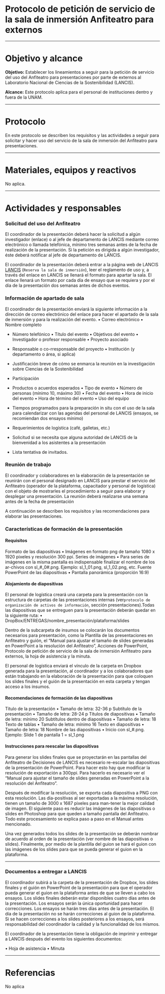 # Protocolo de petición de servicio de la sala de inmersión Anfiteatro para externos

* * *

# Objetivo y alcance

**Objetivo:** Establecer los lineamientos a seguir para la petición de servicio del uso del Anfiteatro para presentaciones por parte de externos al Laboratorio Nacional de Ciencias de la Sostenibilidad (LANCIS).

**Alcance:** Este protocolo aplica para el personal de instituciones dentro y fuera de la UNAM.

* * *

# Protocolo

En este protocolo se describen los requisitos y las actividades a seguir para solicitar y hacer uso del servicio de la sala de inmersión del Anfiteatro para presentaciones.



* * *
# Materiales, equipos y reactivos
No aplica.

* * *

# Actividades y responsables

### Solicitud del uso del Anfiteatro

El coordinador de la presentación deberá hacer la solicitud a algún investigador (enlace) o al jefe de departamento de LANCIS mediante correo electrónico o llamada telefónica, mínimo tres semanas antes de la fecha de realización de la presentación. Si la petición es dirigida a algún investigador, éste deberá notificar al jefe de departamento de LANCIS.

El coordinador de la presentación deberá entrar a la página web de LANCIS [LANCIS](http://lancis.ecologia.unam.mx/anfiteatro/) (`Reserva la sala de inmersión`), leer el reglamento de uso y, a través del enlace en LANCIS se llenará el formato para apartar la sala. El enlace llenará un formato por cada día de ensayo que se requiera y por el día de la presentación dos semanas antes de dichos eventos. 

### Información de apartado de sala

El coordinador de la presentación enviará la siguiente información a la dirección de correo electrónico del enlace para hacer el apartado de la sala de inmersión y para la realización del evento.
•	Correo electrónico
•	Nombre completo
* Número telefónico
•	Título del evento
•	Objetivos del evento
•	Investigador o profesor responsable
•	Proyecto asociado
* Responsable o co-rresponsable del proyecto
•	Institución (y departamento o área, si aplica)
* Justificación breve de cómo se enmarca la reunión en la investigación sobre Ciencias de la Sostenibilidad
* Participación
* Productos o acuerdos esperados
•	Tipo de evento
•	Número de personas (mínimo 10, máximo 30)
•	Fecha del evento
•	Hora de inicio del evento
•	Hora de término del evento
•	Uso del equipo

* Tiempos programados para la preparación in situ con el uso de la sala para calendarizar con las agendas del personal de LANCIS (ensayos, se recomiendan dos ensayos mínimo)
* Requerimientos de logística (café, galletas, etc.)
* Solicitud si se necesita que alguna autoridad de LANCIS de la bienvenidad a los asistentes a la presentación
* Lista tentativa de invitados.

### Reunión de trabajo

El coordinador y colaboradores en la elaboración de la presentación se reunirán con el personal designado en LANCIS para prestar el servicio del Anfiteatro (operador de la plataforma, capacitador y personal de logística) con el objeto de mostrarles el procedimiento a seguir para elaborar y desplegar una presentación. La reunión deberá realizarse una semana antes de la fecha de presentación

A continuación se describen los requisitos y las recomendaciones para elaborar las presentaciones.

### Características de formación de la presentación

#### Requisitos

Formato de las diapositivas
•	Imágenes en formato png de tamaño 1080 x 1920 pixeles y resolución 300 ppi.
Series de imágenes
•	Para series de imágenes en la misma pantalla es indispensable finalizar el nombre de los ar-chivos con sl_#_0#.png. Ejemplo: sl_1_01.png, sl_1_02.png, etc.
Fuente PowerPoint de las diapositivas
•	Pantalla panorámica (proporción 16:9)

#### Alojamiento de diapositivas

El personal de logística creará una carpeta para la presentación con la estructura de carpetas de las presentaciones internas (ver`protocolo de organización de activos de información`, sección presentaciones).Todas las diapositivas que se entreguen para la presentación deberán quedar en la siguiente ruta:
•	DropBox/ENTREGAS/nombre_presentación/plataforma/slides

Dentro de la subcarpeta de insumos se colocarán los documentos necesarios para presentación, como la Plantilla de las presentaciones en Anfiteatro y guión, el “Manual para ajustar el tamaño de slides generadas en PowerPoint a la resolución del Anfiteatro”, Acciones de PowerPoint, Protocolo de petición de servicio de la sala de inmersión Anfiteatro para externos, la hoja de asistencia y la minuta. 

El personal de logística enviará el vínculo de la carpeta en Dropbox generada para la presentación, al coordinador y a los colaboradores que están trabajando en la elaboración de la presentación para que coloquen los slides finales y el guión de la presentación en esta carpeta y tengan acceso a los insumos. 

#### Recomendaciones de formación de las diapositivas

Título de la presentación
•	Tamaño de letra: 32-36 p
Subtítulo de la presentación
•	Tamaño de letra: 28-24 p
Títulos de diapositivas
•	Tamaño de letra: mínimo 20
Subtítulos dentro de diapositivas
•	Tamaño de letra:  18
Texto de tablas
•	Tamaño de letra:  mínimo 16
Texto en diapositivas
•	Tamaño de letra:  18
Nombre de las diapositivas
•	Inicio con sl_#.png. Ejemplo: Slide 1 de pantalla 1 = sl_1.png

#### Instrucciones para reescalar las diapositivas
Para generar los slides finales que se proyectarán en las pantallas del Anfiteatro de Decisiones de LANCIS es necesario re-escalar las diapositivas de la presentación de PowerPoint. Para hacer esto hay que modificar la resolución de exportación a 300ppi. Para hacerlo es necesario ver el “Manual para ajustar el tamaño de slides generadas en PowerPoint a la resolución del Anfiteatro”.

Después de modificar la resolución, se exporta cada diapositiva a PNG con esta resolución. Las dia-positivas al ser exportadas a la máxima resolución, tienen un tamaño de 3000 x 1687 pixeles para man-tener la mejor calidad de imagen. El siguiente paso es reducir las imágenes de las diapositivas o slides en Photoshop para que queden a tamaño pantalla del Anfiteatro. Todo este procesamiento se explica paso a paso en el Manual antes mencionado.

Una vez generados todos los slides de la presentación se deberán nombrar de acuerdo al orden de la presentación (ver nombre de las diapositivas o slides). Finalmente, por medio de la plantilla del guion se hará el guion con las imágenes de los slides para que se pueda generar el guion en la plataforma.

* * *
### Documentos a entregar a LANCIS

El coordinador subirá a la carpeta de la presentación de Dropbox, los slides finales y el guión en PowerPoint de la presentación para que el operador pueda generar el guion en la plataforma antes de que se lleven a cabo los ensayos. Los slides finales deberán estar disponibles cuatro días antes de la presentación. Los ensayos serán la única oportunidad para hacer correcciones. Los ensayos se harán tres días antes de la presentación. El día de la presentación no se harán correcciones al guion de la plataforma. Si se hacen correcciones a los slides posteriores a los ensayos, será responsabilidad del coordinador la calidad y la funcionalidad de los mismos.


El coordinador de la presentación tiene la obligación de imprimir y entregar a LANCIS después del evento los siguientes documentos:

•	Hoja de asistencia
•	Minuta


* * *

# Referencias
No aplica

